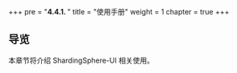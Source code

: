 +++
pre = "<b>4.4.1. </b>"
title = "使用手册"
weight = 1
chapter = true
+++

## 导览

本章节将介绍 ShardingSphere-UI 相关使用。
